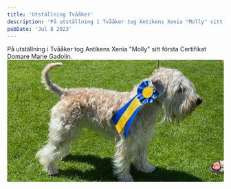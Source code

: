 ```yaml
---
title: 'Utställning Tvååker'
description: 'På utställning i Tvååker tog Antikens Xenia "Molly" sitt första Certifikat Domare Marie Gadolin.'
pubDate: 'Jul 8 2023'
---
```


På utställning i Tvååker tog Antikens Xenia "Molly" sitt första Certifikat Domare Marie Gadolin.
<img class="w-full max-w-xl rounded-md shadow-2xl mb-6 mt-6" src="../../../public/images/blog/tvaaker_utstallning.jpg" />
